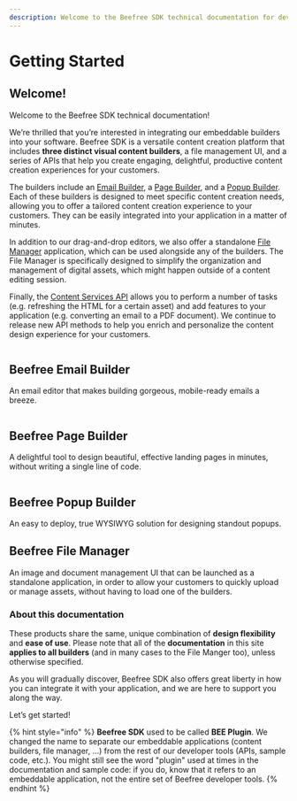 ```yaml
---
description: Welcome to the Beefree SDK technical documentation for developers!
---
```


# Getting Started

## Welcome! <a href="#welcome" id="welcome"></a>

Welcome to the Beefree SDK technical documentation!

We’re thrilled that you’re interested in integrating our embeddable builders into your software. Beefree SDK is a versatile content creation platform that includes **three distinct visual content builders**, a file management UI, and a series of APIs that help you create engaging, delightful, productive content creation experiences for your customers.

The builders include an [Email Builder](email-builder.md), a [Page Builder](page-builder/), and a [Popup Builder](popup-builder/). Each of these builders is designed to meet specific content creation needs, allowing you to offer a tailored content creation experience to your customers. They can be easily integrated into your application in a matter of minutes.

In addition to our drag-and-drop editors, we also offer a standalone [File Manager](file-manager-application-overview.md) application, which can be used alongside any of the builders. The File Manager is specifically designed to simplify the organization and management of digital assets, which might happen outside of a content editing session.

Finally, the [Content Services API](content-services-api/) allows you to perform a number of tasks (e.g. refreshing the HTML for a certain asset) and add features to your application (e.g. converting an email to a PDF document). We continue to release new API methods to help you enrich and personalize the content design experience for your customers.

&#x20;

<figure><img src="https://docs.beefree.io/wp-content/uploads/2021/08/emailbuilder-e1629383000405.png" alt=""><figcaption></figcaption></figure>

## Beefree Email Builder

An email editor that makes building gorgeous, mobile-ready emails a breeze.

&#x20;

<figure><img src="https://docs.beefree.io/wp-content/uploads/2021/08/pagebuilder-e1629383020614.png" alt=""><figcaption></figcaption></figure>

## Beefree Page Builder

A delightful tool to design beautiful, effective landing pages in minutes, without writing a single line of code.

<figure><img src="https://docs.beefree.io/wp-content/uploads/2021/08/popupbuilder-e1629383038360.png" alt=""><figcaption></figcaption></figure>

## Beefree Popup Builder

An easy to deploy, true WYSIWYG solution for designing standout popups.

## Beefree File Manager

An image and document management UI that can be launched as a standalone application, in order to allow your customers to quickly upload or manage assets, without having to load one of the builders.

### About this documentation <a href="#about-this-documentation" id="about-this-documentation"></a>

These products share the same, unique combination of **design flexibility** and **ease of use**. Please note that all of the **documentation** in this site **applies to all builders** (and in many cases to the File Manger too), unless otherwise specified.

As you will gradually discover, Beefree SDK also offers great liberty in how you can integrate it with your application, and we are here to support you along the way.

Let’s get started!

{% hint style="info" %}
**Beefree SDK** used to be called **BEE Plugin**. We changed the name to separate our embeddable applications (content builders, file manager, ...) from the rest of our developer tools (APIs, sample code, etc.). You might still see the word "plugin" used at times in the documentation and sample code: if you do, know that it refers to an embeddable application, not the entire set of Beefree developer tools.
{% endhint %}
